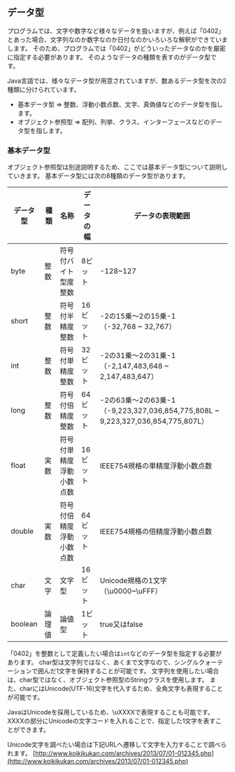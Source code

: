 ## データ型
プログラムでは、文字や数字など様々なデータを扱いますが、例えば「0402」とあった場合、文字列なのか数字なのか日付なのかいろいろな解釈ができていまします。
そのため、プログラムでは「0402」がどういったデータなのかを厳密に指定する必要があります。
そのようなデータの種類を表すのがデータ型です。

Java言語では、様々なデータ型が用意されていますが、数あるデータ型を次の2種類に分けられています。
* 基本データ型
 ⇒ 整数、浮動小数点数、文字、真偽値などのデータ型を指します。
* オブジェクト参照型
 ⇒ 配列、列挙、クラス、インターフェースなどのデータ型を指します。

### 基本データ型
オブジェクト参照型は別途説明するため、ここでは基本データ型について説明していきます。
基本データ型には次の8種類のデータ型があります。

| データ型 | 種類 | 名称 | データの幅 | データの表現範囲 |
|--------|------|-------|--------|-------|
|byte|整数|符号付バイト型度整数|8ビット|-128~127|
|short|整数|符号付半精度整数|16ビット|-2の15乗～2の15乗-1<br>（-32,768 ~ 32,767）|
|int|整数|符号付単精度整数|32ビット|-2の31乗～2の31乗-1<br>（-2,147,483,648 ~ 2,147,483,647）|
|long|整数|符号付倍精度整数|64ビット|-2の63乗～2の63乗-1<br>（-9,223,327,036,854,775,808L ~ 9,223,327,036,854,775,807L）|
|float|実数|符号付単精度浮動小数点数|16ビット|IEEE754規格の単精度浮動小数点数|
|double|実数|符号付倍精度浮動小数点数|64ビット|IEEE754規格の倍精度浮動小数点数|
|char|文字|文字型|16ビット|Unicode規格の1文字（\u0000~\uFFF）|
|boolean|論理値|論値型|1ビット|true又はfalse|


「0402」を整数として定義したい場合は`int`などのデータ型を指定する必要があります。
char型は文字列ではなく、あくまで文字なので、シングルクォーテーションで囲んだ1文字を保持することが可能です。
文字列を使用したい場合は、char型ではなく、オブジェクト参照型のStringクラスを使用します。
また、charにはUnicode(UTF-16)文字を代入するため、全角文字も表現することが可能です。

JavaはUnicodeを採用しているため、\uXXXXで表現することも可能です。
XXXXの部分にUnicodeの文字コードを入れることで、指定した1文字を表すことができます。


Unicode文字を調べたい場合は下記URLへ遷移して文字を入力することで調べられます。
[http://www.koikikukan.com/archives/2013/07/01-012345.php](http://www.koikikukan.com/archives/2013/07/01-012345.php)



